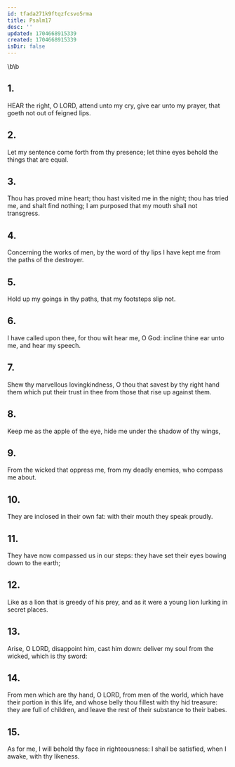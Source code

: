 ```yaml
---
id: tfada271k9ftqzfcsvo5rma
title: Psalm17
desc: ''
updated: 1704668915339
created: 1704668915339
isDir: false
---
```

\b\b
## 1.
HEAR the right, O LORD, attend unto my cry, give ear unto my prayer, that goeth not out of feigned lips.
## 2.
Let my sentence come forth from thy presence; let thine eyes behold the things that are equal.
## 3.
Thou has proved mine heart; thou hast visited me in the night; thou has tried me, and shalt find nothing; I am purposed that my mouth shall not transgress.
## 4.
Concerning the works of men, by the word of thy lips I have kept me from the paths of the destroyer.
## 5.
Hold up my goings in thy paths, that my footsteps slip not.
## 6.
I have called upon thee, for thou wilt hear me, O God: incline thine ear unto me, and hear my speech.
## 7.
Shew thy marvellous lovingkindness, O thou that savest by thy right hand them which put their trust in thee from those that rise up against them.
## 8.
Keep me as the apple of the eye, hide me under the shadow of thy wings,
## 9.
From the wicked that oppress me, from my deadly enemies, who compass me about.
## 10.
They are inclosed in their own fat: with their mouth they speak proudly.
## 11.
They have now compassed us in our steps: they have set their eyes bowing down to the earth;
## 12.
Like as a lion that is greedy of his prey, and as it were a young lion lurking in secret places.
## 13.
Arise, O LORD, disappoint him, cast him down: deliver my soul from the wicked, which is thy sword:
## 14.
From men which are thy hand, O LORD, from men of the world, which have their portion in this life, and whose belly thou fillest with thy hid treasure: they are full of children, and leave the rest of their substance to their babes.
## 15.
As for me, I will behold thy face in righteousness: I shall be satisfied, when I awake, with thy likeness.
